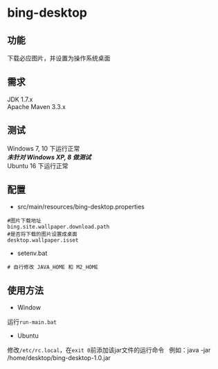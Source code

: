 # bing-desktop

## 功能

下载必应图片，并设置为操作系统桌面

## 需求

JDK 1.7.x  
Apache Maven 3.3.x

## 测试

Windows 7, 10 下运行正常  
***未针对 Windows XP, 8 做测试***  
Ubuntu 16 下运行正常

## 配置

- src/main/resources/bing-desktop.properties  

```
#图片下载地址
bing.site.wallpaper.download.path
#是否将下载的图片设置成桌面
desktop.wallpaper.isset
```

- setenv.bat  

`# 自行修改 JAVA_HOME 和 M2_HOME`

## 使用方法

- Window

运行`run-main.bat`

- Ubuntu

修改`/etc/rc.local`，在`exit 0`前添加该jar文件的运行命令  
例如：java -jar /home/desktop/bing-desktop-1.0.jar
